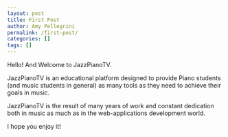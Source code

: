 ```yaml
---
layout: post
title: First Post
author: Amy Pellegrini
permalink: /first-post/
categories: []
tags: []
---
```


Hello! And Welcome to JazzPianoTV.

JazzPianoTV is an educational platform designed to provide Piano students (and music students in general) as many tools as they need to achieve their goals in music.

JazzPianoTV is the result of many years of work and constant dedication both in music as much as in the web-applications development world.

I hope you enjoy it!
